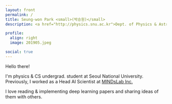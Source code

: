 ```yaml
---
layout: front
permalink: /
title: Seung-won Park <small>(박승원)</small>
description: <a href="http://physics.snu.ac.kr">Dept. of Physics & Astronomy</a>, <a href="http://en.snu.ac.kr">Seoul National University</a>. <br> 서울대학교 물리천문학부.

profile:
  align: right
  image: 201905.jpeg

social: true
---
```


Hello there!

I'm physics & CS undergrad. student at Seoul National University.
Previously, I worked as a Head AI Scientist at [MINDsLab Inc.](https://mindslab.ai)

I love reading & implementing deep learning papers and sharing ideas of them with others.

